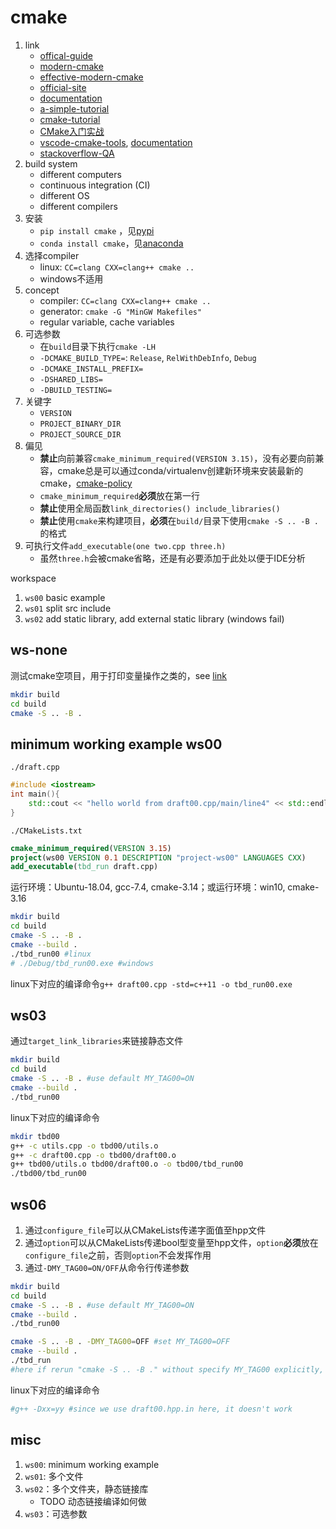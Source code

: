 # cmake

1. link
   * [offical-guide](https://cmake.org/cmake/help/v3.16/guide/tutorial/index.html)
   * [modern-cmake](https://cliutils.gitlab.io/modern-cmake/)
   * [effective-modern-cmake](https://gist.github.com/mbinna/c61dbb39bca0e4fb7d1f73b0d66a4fd1)
   * [official-site](https://cmake.org)
   * [documentation](https://cmake.org/documentation/)
   * [a-simple-tutorial](https://cmake.org/examples)
   * [cmake-tutorial](https://cmake.org/cmake/help/latest/guide/tutorial/index.html)
   * [CMake入门实战](https://www.hahack.com/codes/cmake/)
   * [vscode-cmake-tools](https://github.com/microsoft/vscode-cmake-tools), [documentation](https://vector-of-bool.github.io/docs/vscode-cmake-tools/index.html)
   * [stackoverflow-QA](https://stackoverflow.com/questions/8304190/cmake-with-include-and-source-paths-basic-setup)
2. build system
   * different computers
   * continuous integration (CI)
   * different OS
   * different compilers
3. 安装
   * `pip install cmake` ，见[pypi](pypi.org)
   * `conda install cmake`，见[anaconda](anaconda.org)
4. 选择compiler
   * linux: `CC=clang CXX=clang++ cmake ..`
   * windows不适用
5. concept
   * compiler: `CC=clang CXX=clang++ cmake ..`
   * generator: `cmake -G "MinGW Makefiles"`
   * regular variable, cache variables
6. 可选参数
   * 在`build`目录下执行`cmake -LH`
   * `-DCMAKE_BUILD_TYPE=`: `Release`, `RelWithDebInfo`, `Debug`
   * `-DCMAKE_INSTALL_PREFIX=`
   * `-DSHARED_LIBS=`
   * `-DBUILD_TESTING=`
7. 关键字
   * `VERSION`
   * `PROJECT_BINARY_DIR`
   * `PROJECT_SOURCE_DIR`
8. 偏见
   * **禁止**向前兼容`cmake_minimum_required(VERSION 3.15)`，没有必要向前兼容，cmake总是可以通过conda/virtualenv创建新环境来安装最新的cmake，[cmake-policy](https://cmake.org/cmake/help/latest/manual/cmake-policies.7.html)
   * `cmake_minimum_required`**必须**放在第一行
   * **禁止**使用全局函数`link_directories() include_libraries()`
   * **禁止**使用`cmake`来构建项目，**必须**在`build/`目录下使用`cmake -S .. -B .`的格式
9. 可执行文件`add_executable(one two.cpp three.h)`
    * 虽然`three.h`会被cmake省略，还是有必要添加于此处以便于IDE分析

workspace

1. `ws00` basic example
2. `ws01` split src include
3. `ws02` add static library, add external static library (windows fail)

## ws-none

测试cmake空项目，用于打印变量操作之类的，see [link](https://github.com/Wigner-GPU-Lab/Teaching/tree/master/CMake/Lesson0_HelloCMake)

```bash
mkdir build
cd build
cmake -S .. -B .
```

## minimum working example ws00

`./draft.cpp`

```cpp
#include <iostream>
int main(){
    std::cout << "hello world from draft00.cpp/main/line4" << std::endl;
}
```

`./CMakeLists.txt`

```cmake
cmake_minimum_required(VERSION 3.15)
project(ws00 VERSION 0.1 DESCRIPTION "project-ws00" LANGUAGES CXX)
add_executable(tbd_run draft.cpp)
```

运行环境：Ubuntu-18.04, gcc-7.4, cmake-3.14；或运行环境：win10, cmake-3.16

```bash
mkdir build
cd build
cmake -S .. -B .
cmake --build .
./tbd_run00 #linux
# ./Debug/tbd_run00.exe #windows
```

linux下对应的编译命令`g++ draft00.cpp -std=c++11 -o tbd_run00.exe`

## ws03

通过`target_link_libraries`来链接静态文件

```bash
mkdir build
cd build
cmake -S .. -B . #use default MY_TAG00=ON
cmake --build .
./tbd_run00
```

linux下对应的编译命令

```bash
mkdir tbd00
g++ -c utils.cpp -o tbd00/utils.o
g++ -c draft00.cpp -o tbd00/draft00.o
g++ tbd00/utils.o tbd00/draft00.o -o tbd00/tbd_run00
./tbd00/tbd_run00
```

## ws06

1. 通过`configure_file`可以从CMakeLists传递字面值至hpp文件
2. 通过`option`可以从CMakeLists传递bool型变量至hpp文件，`option`**必须**放在`configure_file`之前，否则`option`不会发挥作用
3. 通过`-DMY_TAG00=ON/OFF`从命令行传递参数

```bash
mkdir build
cd build
cmake -S .. -B . #use default MY_TAG00=ON
cmake --build .
./tbd_run00

cmake -S .. -B . -DMY_TAG00=OFF #set MY_TAG00=OFF
cmake --build .
./tbd_run
#here if rerun "cmake -S .. -B ." without specify MY_TAG00 explicitly, then MY_TAG00 will remains OFF
```

linux下对应的编译命令

```bash
#g++ -Dxx=yy #since we use draft00.hpp.in here, it doesn't work
```

## misc

1. `ws00`: minimum working example
2. `ws01`: 多个文件
3. `ws02`：多个文件夹，静态链接库
   * TODO 动态链接编译如何做
4. `ws03`：可选参数
